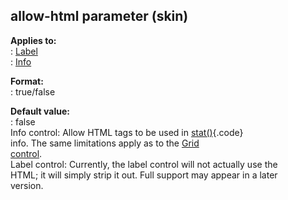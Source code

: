 ## allow-html parameter (skin)    
**Applies to:**    
:   [Label](/%7Bskin%7D/control/label)    
:   [Info](/%7Bskin%7D/control/info)    
<!-- -->    
**Format:**    
:   true/false    
<!-- -->    
**Default value:**    
:   false    
Info control: Allow HTML tags to be used in [stat()](/proc/stat){.code}    
info. The same limitations apply as to the [Grid    
control](/%7Bskin%7D/control/grid).    
Label control: Currently, the label control will not actually use the    
HTML; it will simply strip it out. Full support may appear in a later    
version.  